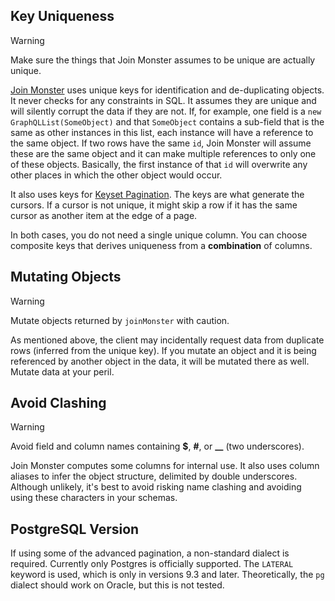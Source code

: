## Key Uniqueness

<div class="admonition danger">
  <p class="first admonition-title">Warning</p>
  <p class="last">
    Make sure the things that Join Monster assumes to be unique are actually unique.
  </p>
</div>

[Join Monster](https://github.com/stems/join-monster) uses unique keys for identification and de-duplicating objects. It never checks for any constraints in SQL. It assumes they are unique and will silently corrupt the data if they are not. If, for example, one field is a `new GraphQLList(SomeObject)` and that `SomeObject` contains a sub-field that is the same as other instances in this list, each instance will have a reference to the same object. If two rows have the same `id`, Join Monster will assume these are the same object and it can make multiple references to only one of these objects. Basically, the first instance of that `id` will overwrite any other places in which the other object would occur.

It also uses keys for [Keyset Pagination](/relay/#3-keyset-paging). The keys are what generate the cursors. If a cursor is not unique, it might skip a row if it has the same cursor as another item at the edge of a page.

In both cases, you do not need a single unique column. You can choose composite keys that derives uniqueness from a **combination** of columns.


## Mutating Objects

<div class="admonition danger">
  <p class="first admonition-title">Warning</p>
  <p class="last">
    Mutate objects returned by <code>joinMonster</code> with caution.
  </p>
</div>

As mentioned above, the client may incidentally request data from duplicate rows (inferred from the unique key). If you mutate an object and it is being referenced by another object in the data, it will be mutated there as well. Mutate data at your peril.

## Avoid Clashing

<div class="admonition danger">
  <p class="first admonition-title">Warning</p>
  <p class="last">
    Avoid field and column names containing <strong>$</strong>, <strong>#</strong>, or <strong>__</strong> (two underscores).
  </p>
</div>

Join Monster computes some columns for internal use. It also uses column aliases to infer the object structure, delimited by double underscores. Although unlikely, it's best to avoid risking name clashing and avoiding using these characters in your schemas.


## PostgreSQL Version

If using some of the advanced pagination, a non-standard dialect is required. Currently only Postgres is officially supported. The `LATERAL` keyword is used, which is only in versions 9.3 and later. Theoretically, the `pg` dialect should work on Oracle, but this is not tested.


